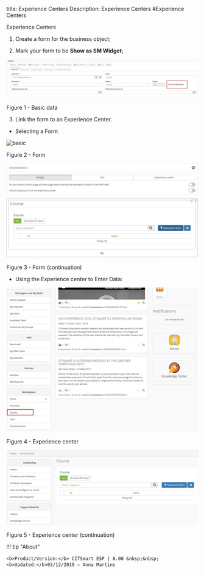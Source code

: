 title: Experience Centers
Description: Experience Centers
#Experience Centers

Experience Centers

1.  Create a form for the business object;

2.  Mark your form to be **Show as SM Widget**;

![basic](images/neuro-sm-6.jpg)

Figure 1 - Basic data

3.  Link the form to an Experience Center.

* Selecting a Form

![basic](images/neuro-sm-7.jpg)

Figure 2 - Form

![basic](images/neuro-sm-8.png)

Figure 3 - Form (continuation)

* Using the Experience center to Enter Data:

![basic](images/neuro-sm-9.png)

Figure 4 - Experience center


![basic](images/neuro-sm-10.png)

Figure 5 - Experience center (continuation)


!!! tip "About"

    <b>Product/Version:</b> CITSmart ESP | 8.00 &nbsp;&nbsp;
    <b>Updated:</b>03/12/2019 – Anna Martins
